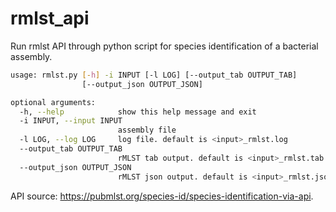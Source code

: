 # rmlst_api

Run rmlst API through python script for species identification of a bacterial assembly.

```bash
usage: rmlst.py [-h] -i INPUT [-l LOG] [--output_tab OUTPUT_TAB]
                [--output_json OUTPUT_JSON]

optional arguments:
  -h, --help            show this help message and exit
  -i INPUT, --input INPUT
                        assembly file
  -l LOG, --log LOG     log file. default is <input>_rmlst.log
  --output_tab OUTPUT_TAB
                        rMLST tab output. default is <input>_rmlst.tab
  --output_json OUTPUT_JSON
                        rMLST json output. default is <input>_rmlst.json
```

API source: https://pubmlst.org/species-id/species-identification-via-api.
